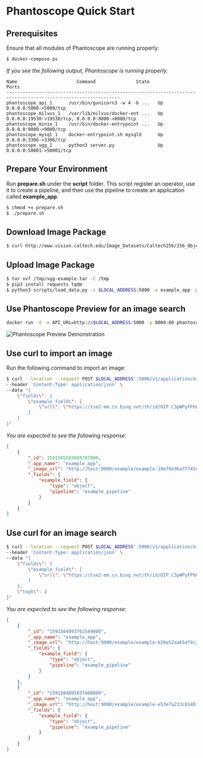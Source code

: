 # Phantoscope Quick Start
## Prerequisites
Ensure that all modules of Phantoscope are running properly: 

```bash 
$ docker-compose ps
```

*If you see the following output, Phantoscope is running properly.*
```
Name                      Command               State                        Ports
----------------------------------------------------------------------------------------------------------------
phantoscope_api_1      /usr/bin/gunicorn3 -w 4 -b ...   Up      0.0.0.0:5000->5000/tcp
phantoscope_milvus_1   /var/lib/milvus/docker-ent ...   Up      0.0.0.0:19530->19530/tcp, 0.0.0.0:8080->8080/tcp
phantoscope_minio_1    /usr/bin/docker-entrypoint ...   Up      0.0.0.0:9000->9000/tcp
phantoscope_mysql_1    docker-entrypoint.sh mysqld      Up      0.0.0.0:3306->3306/tcp
phantoscope_vgg_1      python3 server.py                Up      0.0.0.0:50001->50001/tcp
```

## Prepare Your Environment

Run **prepare.sh** under the **script** folder. This script register an operator, use it to create a pipeline, and then use the pipeline to create an application called **example_app**. 

```bash
$ chmod +x prepare.sh
$ ./prepare.sh
```

## Download Image Package
```bash
$ curl http://www.vision.caltech.edu/Image_Datasets/Caltech256/256_ObjectCategories.tar -o /tmp/vgg-example.tar
``` 

## Upload Image Package
```bash
$ tar xvf /tmp/vgg-example.tar -C /tmp
$ pip3 install requests tqdm
$ python3 scripts/load_data.py -s $LOCAL_ADDRESS:5000 -a example_app -p example_pipeline -d /tmp/256_ObjectCategories
```

## Use Phantoscope Preview for an image search
```bash
docker run -d -e API_URL=http://$LOCAL_ADDRESS:5000 -p 8000:80 phantoscope/preview:latest
```
![Phantoscope Preview Demonstration](../../../../.github/preview.gif)


## Use curl to import an image

Run the following command to import an image:

``` bash
$ curl --location --request POST $LOCAL_ADDRESS':5000/v1/application/example_app/upload' \
--header 'Content-Type: application/json' \
--data "{
    \"fields\": {
        \"example_field\": {
            \"url\": \"https://tse2-mm.cn.bing.net/th/id/OIP.C3pWPyFPhBMiBeWoncc24QHaCq?w=300&h=108&c=7&o=5&dpr=2&pid=1.7\"
        }
    }
}"

```

*You are expected to see the following response:*
```json
[
    {
        "_id": 1591585583689787000,
        "_app_name": "example_app",
        "_image_url": "http://host:9000/example/example-19ef9e9ba7f745dd90b2d9373c1aed56",
        "_fields": {
            "example_field": {
                "type": "object",
                "pipeline": "example_pipeline"
            }
        }
    }
]
```

## Use curl for an image search
```bash
$ curl --location --request POST $LOCAL_ADDRESS':5000/v1/application/example_app/search' \
--header 'Content-Type: application/json' \
--data "{
    \"fields\": {
        \"example_field\": {
            \"url\": \"https://tse2-mm.cn.bing.net/th/id/OIP.C3pWPyFPhBMiBeWoncc24QHaCq?w=300&h=108&c=7&o=5&dpr=2&pid=1.7\"
        }
    },
    \"topk\": 2
}"
```

*You are expected to see the following response:*
```json
[
    {
        "_id": "1591584893762549000",
        "_app_name": "example_app",
        "_image_url": "http://host:9000/example/example-b26e52aa65df4c23bbd848e98df1f0a3",
        "_fields": {
            "example_field": {
                "type": "object",
                "pipeline": "example_pipeline"
            }
        }
    },
    {
        "_id": "1591584895837488000",
        "_app_name": "example_app",
        "_image_url": "http://host:9000/example/example-e53e7a233c814b7f825f7b58c2647501",
        "_fields": {
            "example_field": {
                "type": "object",
                "pipeline": "example_pipeline"
            }
        }
    }
]
```

